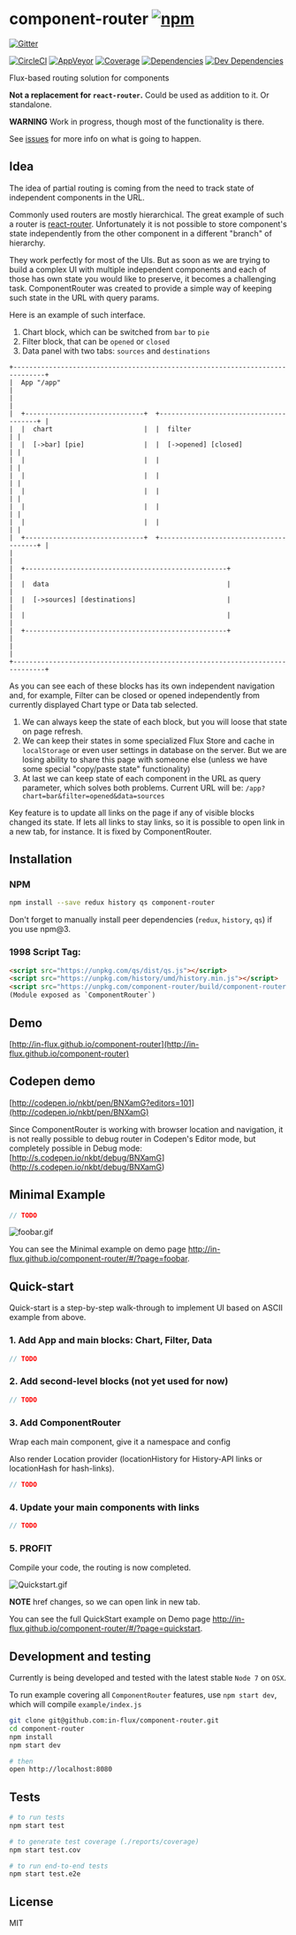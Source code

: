 # component-router [![npm](https://img.shields.io/npm/v/component-router.svg?style=flat-square)](https://www.npmjs.com/package/component-router)

[![Gitter](https://img.shields.io/gitter/room/nkbt/help.svg?style=flat-square)](https://gitter.im/nkbt/help)

[![CircleCI](https://img.shields.io/circleci/project/in-flux/component-router.svg?style=flat-square&label=nix-build)](https://circleci.com/gh/in-flux/component-router)
[![AppVeyor](https://img.shields.io/appveyor/ci/nkbt/component-router.svg?style=flat-square&label=win-build)](https://ci.appveyor.com/project/nkbt/component-router)
[![Coverage](https://img.shields.io/codecov/c/github/in-flux/component-router.svg?style=flat-square)](https://codecov.io/github/in-flux/component-router?branch=master)
[![Dependencies](https://img.shields.io/david/in-flux/component-router.svg?style=flat-square)](https://david-dm.org/in-flux/component-router)
[![Dev Dependencies](https://img.shields.io/david/dev/in-flux/component-router.svg?style=flat-square)](https://david-dm.org/in-flux/component-router#info=devDependencies)


Flux-based routing solution for components

**Not a replacement for `react-router`.** Could be used as addition to it. Or standalone.

**WARNING** Work in progress, though most of the functionality is there.

See [issues](https://github.com/in-flux/component-router/issues) for more info on what is going to happen.


## Idea

The idea of partial routing is coming from the need to track state of independent components in the URL.

Commonly used routers are mostly hierarchical. The great example of such a router is [react-router](https://github.com/rackt/react-router).
Unfortunately it is not possible to store component's state independently from the other component in a different "branch" of hierarchy.

They work perfectly for most of the UIs.
But as soon as we are trying to build a complex UI with multiple independent components and each of those has own state you would like to preserve, it becomes a challenging task. ComponentRouter was created to provide a simple way of keeping such state in the URL with query params.


Here is an example of such interface.

1. Chart block, which can be switched from `bar` to `pie`
2. Filter block, that can be `opened` or `closed`
3. Data panel with two tabs: `sources` and `destinations`

```
+------------------------------------------------------------------------------+
|  App "/app"                                                                  |
|                                                                              |
|  +------------------------------+  +---------------------------------------+ |
|  |  chart                       |  |  filter                               | |
|  |  [->bar] [pie]               |  |  [->opened] [closed]                  | |
|  |                              |  |                                       | |
|  |                              |  |                                       | |
|  |                              |  |                                       | |
|  |                              |  |                                       | |
|  |                              |  |                                       | |
|  +------------------------------+  +---------------------------------------+ |
|                                                                              |
|  +---------------------------------------------------+                       |
|  |  data                                             |                       |
|  |  [->sources] [destinations]                       |                       |
|  |                                                   |                       |
|  +---------------------------------------------------+                       |
|                                                                              |
+------------------------------------------------------------------------------+
```

As you can see each of these blocks has its own independent navigation and, for example, Filter can be closed or opened independently from currently displayed Chart type or Data tab selected.

1. We can always keep the state of each block, but you will loose that state on page refresh.
2. We can keep their states in some specialized Flux Store and cache in `localStorage` or even user settings in database on the server. But we are losing ability to share this page with someone else (unless we have some special "copy/paste state" functionality)
3. At last we can keep state of each component in the URL as query parameter, which solves both problems.
  Current URL will be: `/app?chart=bar&filter=opened&data=sources`

Key feature is to update all links on the page if any of visible blocks changed its state. If lets all links to stay links, so it is possible to open link in a new tab, for instance. It is fixed by ComponentRouter.


## Installation

### NPM
```sh
npm install --save redux history qs component-router
```

Don't forget to manually install peer dependencies (`redux`, `history`, `qs`) if you use npm@3.


### 1998 Script Tag:
```html
<script src="https://unpkg.com/qs/dist/qs.js"></script>
<script src="https://unpkg.com/history/umd/history.min.js"></script>
<script src="https://unpkg.com/component-router/build/component-router.min.js"></script>
(Module exposed as `ComponentRouter`)
```


## Demo


[http://in-flux.github.io/component-router](http://in-flux.github.io/component-router)


## Codepen demo

[http://codepen.io/nkbt/pen/BNXamG?editors=101](http://codepen.io/nkbt/pen/BNXamG)

Since ComponentRouter is working with browser location and navigation, it is not really possible
to debug router in Codepen's Editor mode, but completely possible in Debug mode:
[http://s.codepen.io/nkbt/debug/BNXamG] (http://s.codepen.io/nkbt/debug/BNXamG)


## Minimal Example

```js
// TODO
```

![foobar.gif](foobar.gif)

You can see the Minimal example on demo page http://in-flux.github.io/component-router/#/?page=foobar.


## Quick-start

Quick-start is a step-by-step walk-through to implement UI based on ASCII example from above.

### 1. Add App and main blocks: Chart, Filter, Data

```js
// TODO
```

### 2. Add second-level blocks (not yet used for now)

```js
// TODO
```

### 3. Add ComponentRouter

Wrap each main component, give it a namespace and config

Also render Location provider (locationHistory for History-API links or locationHash for hash-links).

```js
// TODO
```

### 4. Update your main components with links

```js
// TODO
```

### 5. PROFIT

Compile your code, the routing is now completed.


![Quickstart.gif](quickstart.gif)

**NOTE** href changes, so we can open link in new tab.


You can see the full QuickStart example on Demo page http://in-flux.github.io/component-router/#/?page=quickstart.


## Development and testing

Currently is being developed and tested with the latest stable `Node 7` on `OSX`.

To run example covering all `ComponentRouter` features, use `npm start dev`, which will compile `example/index.js`

```bash
git clone git@github.com:in-flux/component-router.git
cd component-router
npm install
npm start dev

# then
open http://localhost:8080
```

## Tests

```bash
# to run tests
npm start test

# to generate test coverage (./reports/coverage)
npm start test.cov

# to run end-to-end tests
npm start test.e2e
```

## License

MIT
